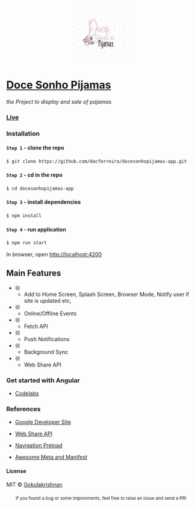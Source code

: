 ### <p align="center"><img width="150px" height="150px" src="https://github.com/dacferreira/docesonhopijamas-app/blob/main/images/docesonhopijamas.jpg?raw=true"></p>

# [Doce Sonho Pijamas](https://docesonhospijamas.com.br)

*the Project to display and sale of pajamas*

### [Live](https://docesonhospijamas.com.br)

### Installation

#### `Step 1` - clone the repo

```bash
$ git clone https://github.com/dacferreira/docesonhopijamas-app.git
```

#### `Step 2` - cd in the repo

```bash
$ cd docesonhopijamas-app

```

#### `Step 3` - install dependencies

```bash
$ npm install
```

#### `Step 4` - run application

```bash
$ npm run start
```

In browser, open [http://localhost:4200](http://localhost:4200)

## Main Features

- [x] - Add to Home Screen, Splash Screen, Browser Mode, Notify user if site is updated etc,

- [x] - Online/Offline Events

- [x] - Fetch API

- [x] - Push Notifications

- [x] - Background Sync

- [x] - Web Share API

### Get started with Angular

- [Codelabs](https://angular.io/)

### References

- [Google Developer Site](https://developers.google.com/web/progressive-web-apps)

- [Web Share API](https://developers.google.com/web/updates/2016/10/navigator-share)

- [Navigation Preload](https://developers.google.com/web/updates/2017/02/navigation-preload)

- [Awesome Meta and Manifest](https://github.com/gokulkrishh/awesome-meta-and-manifest)

#### License

MIT © [Gokulakrishnan](https://github.com/dacferreira)

<div align="center">
  <sub>If you found a bug or some improvments, feel free to raise an issue and send a PR!</sub>
</div>

